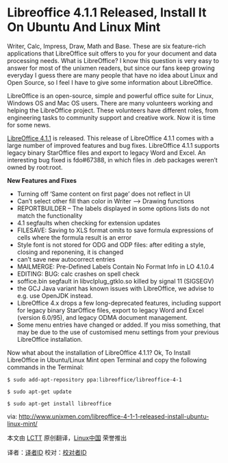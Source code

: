 Libreoffice 4.1.1 Released, Install It On Ubuntu And Linux Mint
===============================================================

Writer, Calc, Impress, Draw, Math and Base. These are six feature-rich applications that LibreOffice suit offers to you for your document and data processing needs. What is LibreOffice? I know this question is very easy to answer for most of the unixmen readers, but since our fans keep growing everyday I guess there are many people that have no idea about Linux and Open Source, so l feel I have to give some information about LibreOffice.

LibreOffice is an open-source, simple and powerful office suite for Linux, Windows OS and Mac OS users. There are many volunteers working and helping the LibreOffice project. These volunteers have different roles, from engineering tasks to community support and creative work. Now it is time for some news.

[LibreOffice 4.1.1][1] is released. This release of LibreOffice 4.1.1 comes with a large number of improved features and bug fixes. LibreOffice 4.1.1 supports legacy binary  StarOffice files and export to legacy Word and Excel. An interesting bug fixed is fdo#67388, in which files in .deb packages weren’t owned by root:root.

**New Features and Fixes**

- Turning off ‘Same content on first page’ does not reflect in UI
- Can’t select other fill than color in Writer –> Drawing functions
- REPORTBUILDER – The labels displayed in some options lists do not match the functionality
- 4.1 segfaults when checking for extension updates
- FILESAVE: Saving to XLS format omits to save formula expressions of cells where the formula result is an error
- Style font is not stored for ODG and ODP files: after editing a style, closing and reponening, it is changed
- can’t save new autocorrect entries
- MAILMERGE: Pre-Defined Labels Contain No Format Info in LO 4.1.0.4
- EDITING: BUG: calc crashes on spell check
- soffice.bin segfault in libvclplug_gtklo.so killed by signal 11 (SIGSEGV)
- the GCJ Java variant has known issues with LibreOffice, we advise to e.g. use OpenJDK instead.
- LibreOffice 4.x drops a few long-deprecated features, including support for legacy binary StarOffice files, export to legacy Word and Excel (version 6.0/95), and legacy ODMA document management.
- Some menu entries have changed or added. If you miss something, that may be due to the use of customised menu settings from your previous LibreOffice installation.

Now what about the installation of LibreOffice 4.1.1? Ok, To Install LibreOffice in Ubuntu/Linux Mint open Terminal and copy the following commands in the Terminal:

	$ sudo add-apt-repository ppa:libreoffice/libreoffice-4-1

	$ sudo apt-get update

	$ sudo apt-get install libreoffice

via: http://www.unixmen.com/libreoffice-4-1-1-released-install-ubuntu-linux-mint/

本文由 [LCTT][] 原创翻译，[Linux中国][] 荣誉推出

译者：[译者ID][] 校对：[校对者ID][]


[LCTT]:https://github.com/LCTT/TranslateProject
[Linux中国]:http://www.linux.cn/
[译者ID]:http://www.linux.cn/space/译者ID
[校对者ID]:http://www.linux.cn/space/校对者ID

[1]:http://www.libreoffice.org/download/release-notes/
